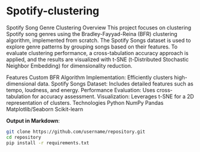 # Spotify-clustering
Spotify Song Genre Clustering
Overview
This project focuses on clustering Spotify song genres using the Bradley-Fayyad-Reina (BFR) clustering algorithm, implemented from scratch. The Spotify Songs dataset is used to explore genre patterns by grouping songs based on their features. To evaluate clustering performance, a cross-tabulation accuracy approach is applied, and the results are visualized with t-SNE (t-Distributed Stochastic Neighbor Embedding) for dimensionality reduction.

Features
Custom BFR Algorithm Implementation: Efficiently clusters high-dimensional data.
Spotify Songs Dataset: Includes detailed features such as tempo, loudness, and energy.
Performance Evaluation: Uses cross-tabulation for accuracy assessment.
Visualization: Leverages t-SNE for a 2D representation of clusters.
Technologies
Python
NumPy
Pandas
Matplotlib/Seaborn
Scikit-learn

**Output in Markdown**:

```bash
git clone https://github.com/username/repository.git
cd repository
pip install -r requirements.txt

